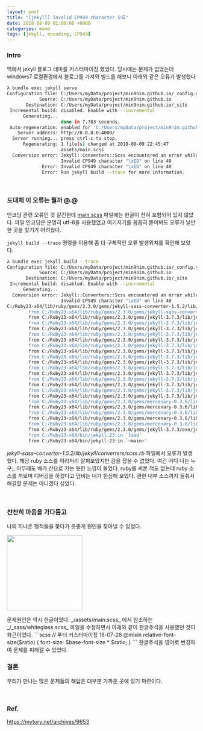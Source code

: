 ```yaml
---
layout: post
title: "[jekyll] Invalid CP949 character 오류"
date: 2018-08-09 01:00:00 +0900
categories: memo
tags: [jekyll, encoding, CP949]
---
```


### Intro

맥에서 jekyll 블로그 테마를 커스터마이징 했었다. 당시에는 문제가 없었는데 windows7 로컬환경에서 블로그를 가져와 빌드를 해보니 아래와 같은 오류가 발생했다

```bash
λ bundle exec jekyll serve
Configuration file: C:/Users/myData/project/min9nim.github.io/_config.yml
            Source: C:/Users/myData/project/min9nim.github.io
       Destination: C:/Users/myData/project/min9nim.github.io/_site
 Incremental build: disabled. Enable with --incremental
      Generating...
                    done in 7.783 seconds.
 Auto-regeneration: enabled for 'C:/Users/myData/project/min9nim.github.io'
    Server address: http://0.0.0.0:4000/
  Server running... press ctrl-c to stop.
      Regenerating: 1 file(s) changed at 2018-08-09 22:45:47
                    assets/main.scss
  Conversion error: Jekyll::Converters::Scss encountered an error while converting 'assets/main.scss':
                    Invalid CP949 character "\xED" on line 40
             Error: Invalid CP949 character "\xED" on line 40
             Error: Run jekyll build --trace for more information.
```

<br>

### 도대체 이 오류는 뭘까 @.@

인코딩 관련 오류인 것 같긴한데 [main.scss](https://gist.github.com/min9nim/0cde9e9c13846665710542884612f260) 파일에는 한글이 전혀 포함되어 있지 않았다. 파일 인코딩은 분명히 utf-8을 사용했었고 여기저기를 꼼꼼히 뜯어봐도 오류가 날만한 곳을 찾기가 어려웠다.

`jekyll build --trace` 명령을 이용해 좀 더 구체적인 오류 발생위치를 확인해 보았다.

```bash
λ bundle exec jekyll build --trace
Configuration file: C:/Users/myData/project/min9nim.github.io/_config.yml
            Source: C:/Users/myData/project/min9nim.github.io
       Destination: C:/Users/myData/project/min9nim.github.io/_site
 Incremental build: disabled. Enable with --incremental
      Generating...
  Conversion error: Jekyll::Converters::Scss encountered an error while converting 'assets/main.scss':
                    Invalid CP949 character "\xED" on line 40
C:/Ruby23-x64/lib/ruby/gems/2.3.0/gems/jekyll-sass-converter-1.5.2/lib/jekyll/converters/scss.rb:123:in `rescue in convert': Invalid CP949 character "\xED" on line 40 (Jekyll::Converters::Scss::SyntaxError)
        from C:/Ruby23-x64/lib/ruby/gems/2.3.0/gems/jekyll-sass-converter-1.5.2/lib/jekyll/converters/scss.rb:119:in `convert'
        from C:/Ruby23-x64/lib/ruby/gems/2.3.0/gems/jekyll-3.7.3/lib/jekyll/renderer.rb:98:in `block in convert'
        from C:/Ruby23-x64/lib/ruby/gems/2.3.0/gems/jekyll-3.7.3/lib/jekyll/renderer.rb:96:in `each'
        from C:/Ruby23-x64/lib/ruby/gems/2.3.0/gems/jekyll-3.7.3/lib/jekyll/renderer.rb:96:in `reduce'
        from C:/Ruby23-x64/lib/ruby/gems/2.3.0/gems/jekyll-3.7.3/lib/jekyll/renderer.rb:96:in `convert'
        from C:/Ruby23-x64/lib/ruby/gems/2.3.0/gems/jekyll-3.7.3/lib/jekyll/renderer.rb:80:in `render_document'
        from C:/Ruby23-x64/lib/ruby/gems/2.3.0/gems/jekyll-3.7.3/lib/jekyll/renderer.rb:62:in `run'
        from C:/Ruby23-x64/lib/ruby/gems/2.3.0/gems/jekyll-3.7.3/lib/jekyll/site.rb:473:in `block in render_pages'
        from C:/Ruby23-x64/lib/ruby/gems/2.3.0/gems/jekyll-3.7.3/lib/jekyll/site.rb:471:in `each'
        from C:/Ruby23-x64/lib/ruby/gems/2.3.0/gems/jekyll-3.7.3/lib/jekyll/site.rb:471:in `render_pages'
        from C:/Ruby23-x64/lib/ruby/gems/2.3.0/gems/jekyll-3.7.3/lib/jekyll/site.rb:191:in `render'
        from C:/Ruby23-x64/lib/ruby/gems/2.3.0/gems/jekyll-3.7.3/lib/jekyll/site.rb:73:in `process'
        from C:/Ruby23-x64/lib/ruby/gems/2.3.0/gems/jekyll-3.7.3/lib/jekyll/command.rb:28:in `process_site'
        from C:/Ruby23-x64/lib/ruby/gems/2.3.0/gems/jekyll-3.7.3/lib/jekyll/commands/build.rb:65:in `build'
        from C:/Ruby23-x64/lib/ruby/gems/2.3.0/gems/jekyll-3.7.3/lib/jekyll/commands/build.rb:36:in `process'
        from C:/Ruby23-x64/lib/ruby/gems/2.3.0/gems/jekyll-3.7.3/lib/jekyll/commands/build.rb:18:in `block (2 levels) in init_with_program'
        from C:/Ruby23-x64/lib/ruby/gems/2.3.0/gems/mercenary-0.3.6/lib/mercenary/command.rb:220:in `block in execute'
        from C:/Ruby23-x64/lib/ruby/gems/2.3.0/gems/mercenary-0.3.6/lib/mercenary/command.rb:220:in `each'
        from C:/Ruby23-x64/lib/ruby/gems/2.3.0/gems/mercenary-0.3.6/lib/mercenary/command.rb:220:in `execute'
        from C:/Ruby23-x64/lib/ruby/gems/2.3.0/gems/mercenary-0.3.6/lib/mercenary/program.rb:42:in `go'
        from C:/Ruby23-x64/lib/ruby/gems/2.3.0/gems/mercenary-0.3.6/lib/mercenary.rb:19:in `program'
        from C:/Ruby23-x64/lib/ruby/gems/2.3.0/gems/jekyll-3.7.3/exe/jekyll:15:in `<top (required)>'
        from C:/Ruby23-x64/bin/jekyll:23:in `load'
        from C:/Ruby23-x64/bin/jekyll:23:in `<main>'
```

_jekyll-sass-converter-1.5.2/lib/jekyll/converters/scss.rb_ 파일에서 오류가 발생했다. 해당 ruby 소스를 이리저리 살펴보았지만 감을 잡을 수 없었다. 여긴 어디 나는 누구;; 아무래도 배가 산으로 가는 듯한 느낌이 들었다. ruby를 써본 적도 없는데 ruby 소스를 까보며 디버깅을 하겠다고 덤비는 내가 한심해 보였다. 괜한 내부 소스까지 들춰서 해결할 문제는 아니겠다 싶었다.

<br>

### 찬찬히 마음을 가다듬고

나의 지나온 행적들을 쫓다가 운좋게 원인을 찾아낼 수 있었다.

<p align="left"><img src="/images/ceremony.jpg" width="200"/></p>
문제원인은 역시 한글이었다. _/assets/main.scss_ 에서 참조하는 _/_sass/whiteglass.scss_ 파일을 수정하면서 아래와 같이 한글주석을 사용했던 것이 화근이었다. 
```scss
// 푸터 커스터마이징 18-07-28
@mixin relative-font-size($ratio) {
  font-size: $base-font-size * $ratio;
}
```
한글주석을 영어로 변경하여 문제를 피해갈 수 있었다.

<br>

### 결론

우리가 만나는 많은 문제들의 해답은 대부분 가까운 곳에 있기 마련이다.

<br>

### Ref.

<https://mytory.net/archives/9653>
